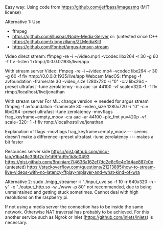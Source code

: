 Easy way:
Using code from https://github.com/jeffbass/imagezmq (MIT license)

Alternative 1:
Use
- ffmpeg  
- https://github.com/illuspas/Node-Media-Server or: (untested since C++ https://github.com/xiongziliang/ZLMediaKit) 
- https://github.com/Fonbet/argus-tensor-stream

Video direct stream: 
ffmpeg -re -i ~/video.mp4 -vcodec libx264 -r 30 -g 60 -f flv -listen 1 rtmp://0.0.0.0:1935/live/app

With stream server
Video:
ffmpeg -re -i ~/video.mp4 -vcodec libx264 -r 30 -g 60 -f flv rtmp://0.0.0.0:1935/live/app
Webcam MacOS:
ffmpeg -f avfoundation -framerate 30 -video_size 1280x720 -i "0" -c:v libx264 -preset ultrafast -tune zerolatency -c:a aac -ar 44100 -vf scale=320:-1 -f flv rtmp://localhost/live/jonathan

With stream server 
For ML: change version → needed for argus stream
ffmpeg -f avfoundation -framerate 30 -video_size 1280x720 -i "0" -c:v libx264 -preset ultrafast -tune zerolatency -movflags frag_keyframe+empty_moov -c:a aac -ar 44100 -pix_fmt yuv420p -vf scale=320:-1 -f flv rtmp://localhost/live/jonathan

Explanation of flags
-movflags frag_keyframe+empty_moov --- seems doesn’t make a difference
-preset ultrafast -tune zerolatency --- makes a bit faster

Resources
server side https://gist.github.com/nico-lab/e1ba48c33bf2c7e1d9ffdd9c1b8d0493
https://gist.github.com/Brainiarc7/4636a162ef7dc2e8c9c4c1d4ae887c0e 
(untested) https://stackoverflow.com/questions/21213895/how-to-stream-live-videos-with-no-latency-ffplay-mplayer-and-what-kind-of-wra




Alternative 2:
sudo ./mjpg_streamer -i "./input_uvc.so -f 10 -r 640x320 -n -y" -o "./output_http.so -w ./www -p 80"
not recommended, due to being unmaintained and getting stuck sometimes. Cannot deal with high resolutions on the raspberry pi.

If not using a media server the connection has to be inside the same network. Otherwise NAT traversal has probably to be achieved. For this another service such as Ngrok or inlet (https://github.com/inlets/inlets) is necessary.
